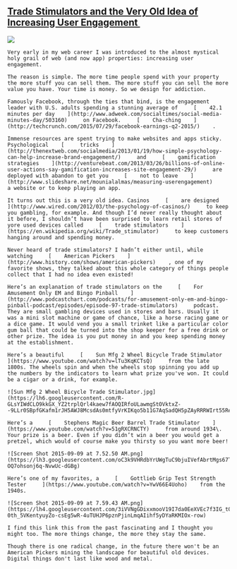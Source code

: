 ## [Trade Stimulators and the Very Old Idea of Increasing User Engagement ](/blog/2015/9/9/trade-stimulators-and-the-very-old-idea-of-increasing-user-e.html)

    

    

![](https://farm1.staticflickr.com/590/21245251916_40a2944aa6_m.jpg)

    Very early in my web career I was introduced to the almost mystical holy grail of web (and now app) properties: increasing user engagement.    

    The reason is simple. The more time people spend with your property the more stuff you can sell them. The more stuff you can sell the more value you have. Your time is money. So we design for addiction.    

    Famously Facebook, through the ties that bind, is the engagement leader with U.S. adults spending a stunning average of     [    42.1 minutes per day    ](http://www.adweek.com/socialtimes/social-media-minutes-day/503160)     on Facebook.     [    Cha-ching    ](http://techcrunch.com/2015/07/29/facebook-earnings-q2-2015/)    .    

    Immense resources are spent trying to make websites and apps sticky. Psychological    [     tricks    ](http://thenextweb.com/socialmedia/2013/01/19/how-simple-psychology-can-help-increase-brand-engagement/)     and     [    gamification strategies    ](http://venturebeat.com/2013/03/26/billions-of-online-user-actions-say-gamification-increases-site-engagement-29/)     are deployed with abandon to get you     [    not to leave    ](http://www.slideshare.net/mounialalmas/measuring-userengagement)     a website or to keep playing an app.    

    It turns out this is a very old idea. Casinos     [    are designed    ](http://www.wired.com/2012/03/the-psychology-of-casinos/)     to keep you gambling, for example. And though I’d never really thought about it before, I shouldn’t have been surprised to learn retail stores of yore used devices called     [    trade stimulators    ](https://en.wikipedia.org/wiki/Trade_stimulator)     to keep customers hanging around and spending money.    

    Never heard of trade stimulators? I hadn’t either until, while watching     [    American Pickers    ](http://www.history.com/shows/american-pickers)    , one of my favorite shows, they talked about this whole category of things people collect that I had no idea even existed!    

    Here’s an explanation of trade stimulators on the     [    For Amusement Only EM and Bingo Pinball    ](http://www.podcastchart.com/podcasts/for-amusement-only-em-and-bingo-pinball-podcast/episodes/episode-97-trade-stimulators)     podcast. They are small gambling devices used in stores and bars. Usually it was a mini slot machine or game of chance, like a horse racing game or a dice game. It would vend you a small trinket like a particular color gum ball that could be turned into the shop keeper for a free drink or other prize. The idea is you put money in and you keep spending money at the establishment.     

    Here’s a beautiful     [    Sun Mfg 2 Wheel Bicycle Trade Stimulator    ](https://www.youtube.com/watch?v=lTu3KqKCTsQ)     from the late 1800s. The wheels spin and when the wheels stop spinning you add up the numbers by the indicators to learn what prize you've won. It could be a cigar or a drink, for example.    

    ![Sun Mfg 2 Wheel Bicycle Trade Stimulator.jpg](https://lh6.googleusercontent.com/R-GLsYIWdCLO9kkGX_YZ2trplQrl4kaew7fAOQIRfoULawmgStOVktxZ--9LLr0SBpfGKafm1rJH5AWJ8McsdAs0mtfyVrKIKqo5b11G7AqSadQH5pZAyRRRWIrt55RenmLTng)    

    Here’s a     [    Stephens Magic Beer Barrel Trade Stimulator    ](https://www.youtube.com/watch?v=51gRXCRNCTY)     from around 1934\. Your prize is a beer. Even if you didn’t win a beer you would get a pretzel, which would of course make you thirsty so you want more beer!    

    ![Screen Shot 2015-09-09 at 7.52.50 AM.png](https://lh3.googleusercontent.com/oC3k9VHRdbYrUWgTuC9bjuIVefAbrtMgs67TZ7BwTbQkj2z0kyLZC0V3Z_SwZFBqIrWLLaAUL0Yxjz1EqDaX12B_2eYIF7Sql05lkki2G4RPZSN-OQ7ohsonj6q-NvwUc-dGBg)    

    Here’s one of my favorites, a     [    Gottlieb Grip Test Strength Tester     ](https://www.youtube.com/watch?v=YwV66E4Uoho)    from the 1940s.    

    ![Screen Shot 2015-09-09 at 7.59.43 AM.png](https://lh4.googleusercontent.com/3iVVNgGDixxmooV19I7da0EeXVEc7f3IG_t0fV8l4_jjoWdFXjdvfQnC7lJUvcOxxa4Ve2j-0th_5VKentyuyZo-csEg5wR-4uTUHJP6pznPjinLmqAIihf5yDYaRKMIOx-row)    

    I find this link this from the past fascinating and I thought you might too. The more things change, the more they stay the same.    

    Though there is one radical change, in the future there won't be an American Pickers mining the landscape for beautiful old devices. Digital things don't last like wood and metal.    

    